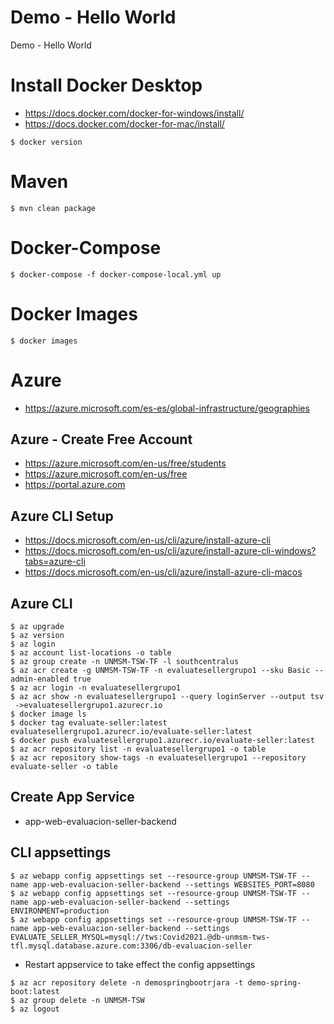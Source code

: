# Demo - Hello World
Demo - Hello World

# Install Docker Desktop
- https://docs.docker.com/docker-for-windows/install/
- https://docs.docker.com/docker-for-mac/install/
```
$ docker version
```

# Maven
```
$ mvn clean package
```

# Docker-Compose
```
$ docker-compose -f docker-compose-local.yml up
```

# Docker Images
```
$ docker images
```

# Azure
- https://azure.microsoft.com/es-es/global-infrastructure/geographies

## Azure - Create Free Account
- https://azure.microsoft.com/en-us/free/students
- https://azure.microsoft.com/en-us/free
- https://portal.azure.com

## Azure CLI Setup
- https://docs.microsoft.com/en-us/cli/azure/install-azure-cli
- https://docs.microsoft.com/en-us/cli/azure/install-azure-cli-windows?tabs=azure-cli
- https://docs.microsoft.com/en-us/cli/azure/install-azure-cli-macos

## Azure CLI
```
$ az upgrade
$ az version
$ az login
$ az account list-locations -o table
$ az group create -n UNMSM-TSW-TF -l southcentralus
$ az acr create -g UNMSM-TSW-TF -n evaluatesellergrupo1 --sku Basic --admin-enabled true
$ az acr login -n evaluatesellergrupo1
$ az acr show -n evaluatesellergrupo1 --query loginServer --output tsv
 ->evaluatesellergrupo1.azurecr.io
$ docker image ls
$ docker tag evaluate-seller:latest evaluatesellergrupo1.azurecr.io/evaluate-seller:latest
$ docker push evaluatesellergrupo1.azurecr.io/evaluate-seller:latest
$ az acr repository list -n evaluatesellergrupo1 -o table
$ az acr repository show-tags -n evaluatesellergrupo1 --repository evaluate-seller -o table
```

## Create App Service
- app-web-evaluacion-seller-backend

## CLI appsettings
```
$ az webapp config appsettings set --resource-group UNMSM-TSW-TF --name app-web-evaluacion-seller-backend --settings WEBSITES_PORT=8080
$ az webapp config appsettings set --resource-group UNMSM-TSW-TF --name app-web-evaluacion-seller-backend --settings ENVIRONMENT=production
$ az webapp config appsettings set --resource-group UNMSM-TSW-TF --name app-web-evaluacion-seller-backend --settings EVALUATE_SELLER_MYSQL=mysql://tws:Covid2021.@db-unmsm-tws-tfl.mysql.database.azure.com:3306/db-evaluacion-seller
```
- Restart appservice to take effect the config appsettings
```
$ az acr repository delete -n demospringbootrjara -t demo-spring-boot:latest
$ az group delete -n UNMSM-TSW
$ az logout
```